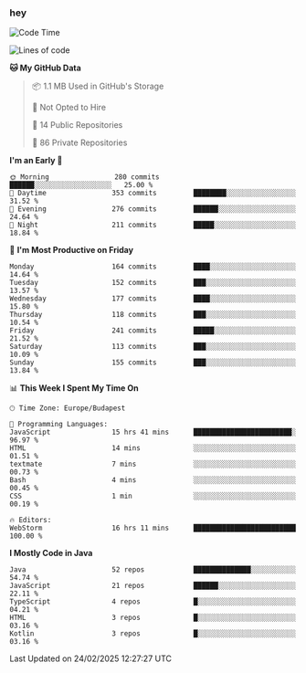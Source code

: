 ### hey

<!--START_SECTION:waka-->
![Code Time](http://img.shields.io/badge/Code%20Time-1%2C106%20hrs%2010%20mins-blue)

![Lines of code](https://img.shields.io/badge/From%20Hello%20World%20I%27ve%20Written-1.8%20million%20lines%20of%20code-blue)

**🐱 My GitHub Data** 

> 📦 1.1 MB Used in GitHub's Storage 
 > 
> 🚫 Not Opted to Hire
 > 
> 📜 14 Public Repositories 
 > 
> 🔑 86 Private Repositories 
 > 
**I'm an Early 🐤** 

```text
🌞 Morning                280 commits         ██████░░░░░░░░░░░░░░░░░░░   25.00 % 
🌆 Daytime                353 commits         ████████░░░░░░░░░░░░░░░░░   31.52 % 
🌃 Evening                276 commits         ██████░░░░░░░░░░░░░░░░░░░   24.64 % 
🌙 Night                  211 commits         █████░░░░░░░░░░░░░░░░░░░░   18.84 % 
```
📅 **I'm Most Productive on Friday** 

```text
Monday                   164 commits         ████░░░░░░░░░░░░░░░░░░░░░   14.64 % 
Tuesday                  152 commits         ███░░░░░░░░░░░░░░░░░░░░░░   13.57 % 
Wednesday                177 commits         ████░░░░░░░░░░░░░░░░░░░░░   15.80 % 
Thursday                 118 commits         ███░░░░░░░░░░░░░░░░░░░░░░   10.54 % 
Friday                   241 commits         █████░░░░░░░░░░░░░░░░░░░░   21.52 % 
Saturday                 113 commits         ███░░░░░░░░░░░░░░░░░░░░░░   10.09 % 
Sunday                   155 commits         ███░░░░░░░░░░░░░░░░░░░░░░   13.84 % 
```


📊 **This Week I Spent My Time On** 

```text
🕑︎ Time Zone: Europe/Budapest

💬 Programming Languages: 
JavaScript               15 hrs 41 mins      ████████████████████████░   96.97 % 
HTML                     14 mins             ░░░░░░░░░░░░░░░░░░░░░░░░░   01.51 % 
textmate                 7 mins              ░░░░░░░░░░░░░░░░░░░░░░░░░   00.73 % 
Bash                     4 mins              ░░░░░░░░░░░░░░░░░░░░░░░░░   00.45 % 
CSS                      1 min               ░░░░░░░░░░░░░░░░░░░░░░░░░   00.19 % 

🔥 Editors: 
WebStorm                 16 hrs 11 mins      █████████████████████████   100.00 % 
```

**I Mostly Code in Java** 

```text
Java                     52 repos            ██████████████░░░░░░░░░░░   54.74 % 
JavaScript               21 repos            ██████░░░░░░░░░░░░░░░░░░░   22.11 % 
TypeScript               4 repos             █░░░░░░░░░░░░░░░░░░░░░░░░   04.21 % 
HTML                     3 repos             █░░░░░░░░░░░░░░░░░░░░░░░░   03.16 % 
Kotlin                   3 repos             █░░░░░░░░░░░░░░░░░░░░░░░░   03.16 % 
```




 Last Updated on 24/02/2025 12:27:27 UTC
<!--END_SECTION:waka-->
